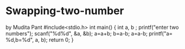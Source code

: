 # Swapping-two-number
by Mudita Pant
#include<stdio.h>
int main()
{
int a, b ;
printf("enter two numbers");
scanf("%d%d", &a, &b);
a=a+b;
b=a-b;
a=a-b;
printf("a= %d,b=%d", a, b);
return 0;
}
